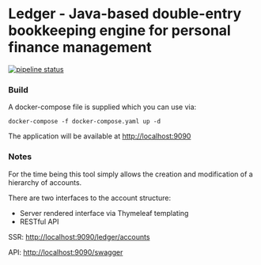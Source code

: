 # Ledger - Java-based double-entry bookkeeping engine for personal finance management


[![pipeline status](https://gitlab.com/rollenwiese/ledger/badges/master/pipeline.svg)](https://gitlab.com/rollenwiese/ledger/commits/master)

### Build

A docker-compose file is supplied which you can use via: 
```shell
docker-compose -f docker-compose.yaml up -d
```

The application will be available at [http://localhost:9090](http://localhost:9090)

### Notes

For the time being this tool simply allows the creation and modification of a hierarchy of accounts.

There are two interfaces to the account structure:

* Server rendered interface via Thymeleaf templating
* RESTful API


SSR: [http://localhost:9090/ledger/accounts](http://localhost:9090/ledger/accounts)

API: [http://localhost:9090/swagger](http://localhost:9090/swagger)
